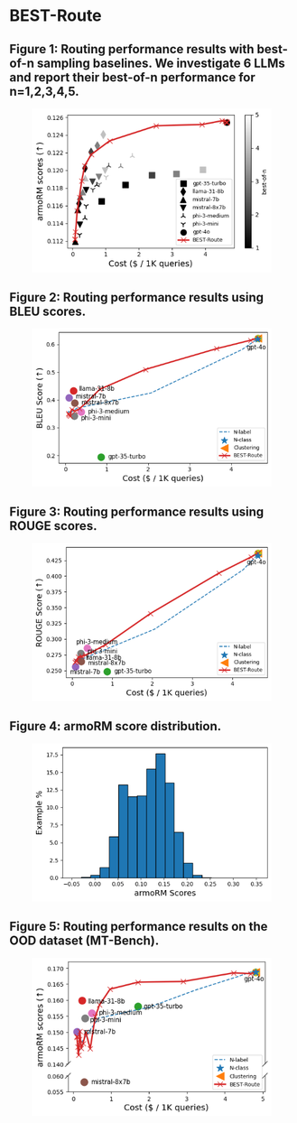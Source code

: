 # BEST-Route

## Figure 1: Routing performance results with best-of-n sampling baselines. We investigate 6 LLMs and report their best-of-n performance for n=1,2,3,4,5. 

<figure>
  <img src="https://github.com/BEST-Route2025/BEST-Route/blob/main/routing_performance_results_bon.png" alt="Image description">
</figure>

## Figure 2: Routing performance results using BLEU scores.

<figure>
  <img src="https://github.com/BEST-Route2025/BEST-Route/blob/main/routing_performance_results_bleu.png" alt="Image description">
</figure>

## Figure 3: Routing performance results using ROUGE scores.

<figure>
  <img src="https://github.com/BEST-Route2025/BEST-Route/blob/main/routing_performance_results_rouge.png" alt="Image description">
</figure>

## Figure 4: armoRM score distribution.

<figure>
  <img src="https://github.com/BEST-Route2025/BEST-Route/blob/main/histogram_armoRM_scores.png" alt="Image description">
</figure>

## Figure 5: Routing performance results on the OOD dataset (MT-Bench).

<figure>
  <img src="https://github.com/BEST-Route2025/BEST-Route/blob/main/routing_performance_results_mtbench.png" alt="Image description">
</figure>

